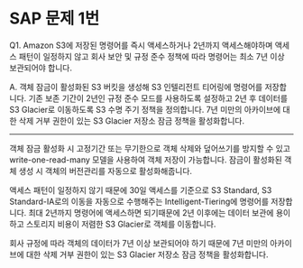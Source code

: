 # SAP 문제 1번

Q1. Amazon S3에 저장된 명령어를 즉시 액세스하거나 2년까지 액세스해야하며 액세스 패턴이 일정하지 않고 회사 보안 및 규정 준수 정책에 따라 명령어는 최소 7년 이상 보관되어야 합니다.

A. 객체 잠금이 활성화된 S3 버킷을 생성해 S3 인텔리전트 티어링에 명령어를 저장합니다. 기존 보존 기간이 2년인 규정 준수 모드를 사용하도록 설정하고 2년 후 데이터를 S3 Glacier로 이동하도록 S3 수명 주기 정책을 정의합니다. 7년 미만의 아카이브에 대한 삭제 거부 권한이 있는 S3 Glacier 저장소 잠금 정책을 활성화합니다.

---

객체 잠금 활성화 시 고정기간 또는 무기한으로 객체 삭제와 덮어쓰기를 방지할 수 있고 write-one-read-many 모델을 사용하여 객체 저장이 가능합니다. 잠금이 활성화된 객체 생성 시 객체의 버전관리를 자동으로 활성화해줍니다.

액세스 패턴이 일정하지 않기 때문에 30일 액세스를 기준으로 S3 Standard, S3 Standard-IA로의 이동을 자동으로 수행해주는 Intelligent-Tiering에 명령어를 저장합니다. 최대 2년까지 명령어에 액세스하면 되기때문에 2년 이후에는 데이터 보관에 용이하고 스토리지 비용이 저렴한 S3 Glacier로 객체를 이동합니다.

회사 규정에 따라 객체의 데이터가 7년 이상 보관되어야 하기 때문에 7년 미만의 아카이브에 대한 삭제 거부 권한이 있는 S3 Glacier 저장소 잠금 정책을 활성화합니다.

